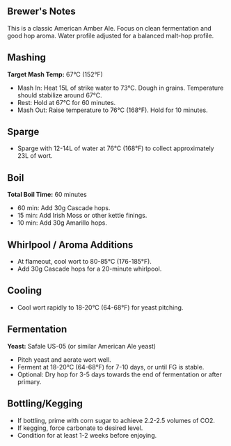 
## Brewer's Notes
This is a classic American Amber Ale. Focus on clean fermentation and good hop aroma. Water profile adjusted for a balanced malt-hop profile.

## Mashing
**Target Mash Temp:** 67°C (152°F)
* Mash In: Heat 15L of strike water to 73°C. Dough in grains. Temperature should stabilize around 67°C.
* Rest: Hold at 67°C for 60 minutes.
* Mash Out: Raise temperature to 76°C (168°F). Hold for 10 minutes.

## Sparge
* Sparge with 12-14L of water at 76°C (168°F) to collect approximately 23L of wort.

## Boil
**Total Boil Time:** 60 minutes
* 60 min: Add 30g Cascade hops.
* 15 min: Add Irish Moss or other kettle finings.
* 10 min: Add 30g Amarillo hops.

## Whirlpool / Aroma Additions
* At flameout, cool wort to 80-85°C (176-185°F).
* Add 30g Cascade hops for a 20-minute whirlpool.

## Cooling
* Cool wort rapidly to 18-20°C (64-68°F) for yeast pitching.

## Fermentation
**Yeast:** Safale US-05 (or similar American Ale yeast)
* Pitch yeast and aerate wort well.
* Ferment at 18-20°C (64-68°F) for 7-10 days, or until FG is stable.
* Optional: Dry hop for 3-5 days towards the end of fermentation or after primary.

## Bottling/Kegging
* If bottling, prime with corn sugar to achieve 2.2-2.5 volumes of CO2.
* If kegging, force carbonate to desired level.
* Condition for at least 1-2 weeks before enjoying.
